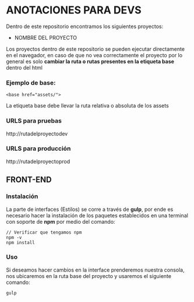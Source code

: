 # ANOTACIONES PARA DEVS

Dentro de este repositorio encontramos los siguientes proyectos:

- NOMBRE DEL PROYECTO

Los proyectos dentro de este repositorio se pueden ejecutar directamente en el navegador, en caso de que no vea correctamente el proyecto por lo general es solo **cambiar la ruta o rutas presentes en la etiqueta base** dentro del html

### Ejemplo de base:

```
<base href="assets/">
```
La etiqueta base debe llevar la ruta relativa o absoluta de los assets

### URLS para pruebas
http://rutadelproyectodev

### URLS para producción
http://rutadelproyectoprod

## FRONT-END
### Instalación
La parte de interfaces (Estilos) se corre a través de **gulp**, por ende es necesario hacer la instalación de los paquetes establecidos en una terminal con soporte de **npm** por medio del comando:

```
// Verificar que tengamos npm
npm -v
npm install
```
### Uso
Si deseamos hacer cambios en la interface prenderemos nuestra consola, nos ubicaremos en la ruta base del proyecto y usaremos el siguiente comando:

```
gulp
```
